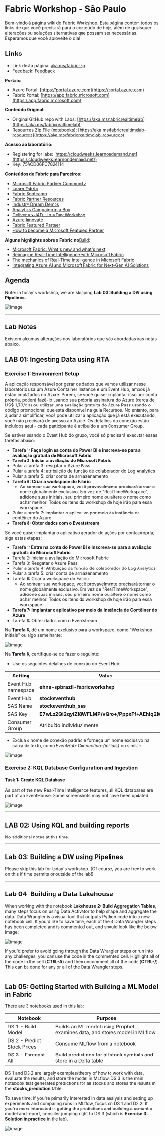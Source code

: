 # Fabric Workshop -  São Paulo

Bem-vindo à página wiki do Fabric Workshop. Esta página contém todos os links de que você precisará para o conteúdo de hoje, além de quaisquer alterações ou soluções alternativas que possam ser necessárias. Esperamos que você aproveite o dia!
 
## Links
 
* Link desta página: [aka.ms/fabric-sp](https://aka.ms/fabric-sp)
* Feedback: [Feedback](https://forms.office.com/pages/responsepage.aspx?id=v4j5cvGGr0GRqy180BHbR5UnTHndg5dHvqF4p45wkjZURFZONzBXNUtTNzZRWEpSV0VLRURXSlM3Ti4u&origin=QRCode&qrcodeorigin=presentation)
 
**Portais:**
* Azure Portal: [https://portal.azure.com](https://portal.azure.com)
* Fabric Portal: [https://app.fabric.microsoft.com](https://app.fabric.microsoft.com)
 
**Conteúdo Original:**
* Original GitHub repo with Labs: [https://aka.ms/fabricrealtimelab](https://aka.ms/fabricrealtimelab)
* Resources Zip File (notebooks): [https://aka.ms/fabricrealtimelab-resources](https://aka.ms/fabricrealtimelab-resources)
 
**Acesso ao laboratório:**
* Registering for labs: [https://cloudweeks.learnondemand.net](https://cloudweeks.learnondemand.net/)
* Key: 75ACD06FC7824114
 
**Conteúdos de Fabric para Parceiros:**
* [Microsoft Fabric Partner Community](https://aka.ms/JoinFabricPartnerCommunity)
* [Learn Fabric](https://aka.ms/learn-fabric)
* [Fabric Bootcamp](https://aka.ms/azuredepthworkshops)
* [Fabric Partner Resources](https://aka.ms/FabricPartnerResources)
* [Industry Dream Demos](https://aka.ms/dreams)
* [Analytics Campaign in a Box](https://aka.ms/AnalyticsCIAB)
* [Deliver a x-IAD - In a Day Workshop](https://aka.ms/XIADPartnerOpportunity)
* [Azure Innovate](https://aka.ms/AzurePLofferings)
* [Fabric Featured Partner](https://aka.ms/FabricFeaturedPartners)
* [How to become a Microsoft Featured Partner](https://aka.ms/HowToBecomeFFP)
 
**Alguns highlights sobre o Fabric no**[Build](https://build.microsoft.com):
* [Microsoft Fabric: What's new and what's next](https://build.microsoft.com/en-US/sessions/e2dadf62-d982-4467-9c5c-fd232d663783?source=sessions)
* [Reimagine Real-Time Intelligence with Microsoft Fabric](https://build.microsoft.com/en-US/sessions/2b5c3675-36e7-4d70-bf4e-3d98c913a018?source=sessions)
* [The mechanics of Real-Time Intelligence in Microsoft Fabric](https://build.microsoft.com/en-US/sessions/514d3926-7f9a-412b-a095-93d6e5df0bca?source=sessions)
* [Integrating Azure AI and Microsoft Fabric for Next-Gen AI Solutions](https://build.microsoft.com/en-US/sessions/91971ab3-93e4-429d-b2d7-5b60b2729b72?source=sessions)
 
## Agenda
 
Note: in today's workshop, we are skipping **Lab 03: Building a DW using Pipelines**.
 
![image](https://github.com/bhitney/TalkNotes/assets/2793422/b2dc58b3-5666-4817-9b00-b949480bedf5)
 
***
 
## Lab Notes
 
Existem algumas alterações nos laboratórios que são abordadas nas notas abaixo.
 
## LAB 01: Ingesting Data using RTA
 
### Exercise 1: Environment Setup
 
A aplicação responsável por gerar os dados que vamos utilizar nesse laboratório usa um Azure Container Instance e um Event Hub, ambos já estão implatados no Azure. Porem, se você quiser implantar isso por conta própria, poderá fazê-lo usando sua própria assinatura do Azure (cerca de US$ 1,70/dia) ou utilizar uma avaliação gratuita do Azure Pass usando o código promocional que está disponível na guia Recursos. No entanto, para ajudar a simplificar, você pode utilizar a aplicação que já está executando, você não precisará de acesso ao Azure. Os detalhes da conexão estão incluídos aqui - cada participante é atribuído a um Consumer Group.
 
Se estiver usando o Event Hub do grupo, você só precisará executar essas tarefas abaixo:

* **Tarefa 1: Faça login na conta do Power BI e inscreva-se para a avaliação gratuita do Microsoft Fabric**
* **Tarefa 2: Iniciar a avaliação do Microsoft Fabric**
* Pular a tarefa 3: resgatar o Azure Pass
* Pular a tarefa 4: atribuição de função de colaborador do Log Analytics
* Pular a tarefa 5: criar conta de armazenamento
* **Tarefa 6: Criar a workspace do Fabric**
  * Ao nomear sua workspace, você provavelmente precisará tornar o nome globalmente exclusivo. Em vez de "RealTimeWorkspace", adicione suas iniciais, seu primeiro nome ou altere o nome como achar melhor. Todos os itens do workshop de hoje irão para essa workspace.
* Pular a tarefa 7: implantar o aplicativo por meio da instância de contêiner do Azure
* **Tarefa 8: Obter dados com o Eventstream**
 
Se você quiser implantar o aplicativo gerador de ações por conta própria, siga estas etapas:
 
* **Tarefa 1: Entre na conta do Power BI e inscreva-se para a avaliação gratuita do Microsoft Fabric**
* Tarefa 2: Iniciar a avaliação do Microsoft Fabric
* Tarefa 3: Resgatar o Azure Pass
* Pular a tarefa 4: Atribuição de função de colaborador do Log Analytics
* Pular a tarefa 5: criar conta de armazenamento
* Tarefa 6: Criar a workspace do Fabric
  * Ao nomear sua workspace, você provavelmente precisará tornar o nome globalmente exclusivo. Em vez de "RealTimeWorkspace", adicione suas iniciais, seu primeiro nome ou altere o nome como achar melhor. Todos os itens do workshop de hoje irão para essa workspace.
* **Tarefa 7: Implantar o aplicativo por meio da Instância de Contêiner do Azure**
* Tarefa 8: Obter dados com o Eventstream


 
Na **Tarefa 6**, dê um nome exclusivo para a workspace, como "Workshop-initials" ou algo semelhante:
 
![image](https://github.com/bhitney/TalkNotes/assets/2793422/467d5e14-36aa-4862-ab45-5ab3d5e214c6)
 
Na **Tarefa 8**, certifique-se de fazer o seguinte:
* Use os seguintes detalhes de conexão do Event Hub:
 
| Setting | Value|
| -------- | ------- |
| Event Hub namespace| **ehns-spbrazil-fabricworkshop** | 
| Event Hub| **stockeventhub** |
| SAS Name| **stockeventhub_sas** |
| SAS Key| **E7wLz2Qi2qyiZl8WFLMP/vQro+/PppxFf+AEhIq2MYU=** |
| Consumer Group | Atribuído individualmente |
 
* Exclua o nome de conexão padrão e forneça um nome exclusivo na caixa de texto, como *EventHub-Connection-{initials}* ou similar::
 
![image](https://github.com/bhitney/TalkNotes/assets/2793422/4e093598-c03b-4b1b-b07e-a3916c7542a1)
 
### Exercise 2: KQL Database Configuration and Ingestion
 
#### Task 1: Create KQL Database
 
As part of the new Real-Time Intelligence features, all KQL databases are part of an EventHouse. Some screenshots may not have been updated.
 
![image](https://github.com/bhitney/TalkNotes/assets/2793422/6860198d-ef85-4f41-a933-cfe45e611977)
 
***
 
## LAB 02: Using KQL and building reports
 
No additional notes at this time.
 
***
 
## Lab 03: Building a DW using Pipelines
 
Please skip this lab for today's workshop. (Of course, you are free to work on this if time permits or outside of the lab!)
 
***
 
## Lab 04: Building a Data Lakehouse
 
When working with the notebook **Lakehouse 2: Build Aggregation Tables**, many steps focus on using Data Activator to help shape and aggregate the data. Data Wrangler is a visual tool that outputs Python code into a new notebook cell. If you'd like to save time, each of the 3 Data Wrangler steps has been completed and is commented out, and should look like the below image:
 
![image](https://github.com/bhitney/TalkNotes/assets/2793422/60655d53-d012-478e-9229-4e5abdf348ff)
 
If you'd prefer to avoid going through the Data Wrangler steps or run into any challenges, you can use the code in the commented cell. Highlight all of the code in the cell (**CTRL-A**) and then uncomment all of the code (**CTRL-/**). This can be done for any or all of the Data Wrangler steps.
 
***
 
## Lab 05: Getting Started with Building a ML Model in Fabric
 
There are 3 notebooks used in this lab:
 
| Notebook | Purpose |
| -------- | ------- |
| DS 1 - Build Model | Builds an ML model using Prophet, examines data, and stores model in MLflow |
| DS 2 - Predict Stock Prices | Consume MLflow from a notebook |
| DS 3 - Forecast All | Build predictions for all stock symbols and store in a Delta table |
 
DS 1 and DS 2 are largely examples/theory of how to work with data, evaluate the results, and store the model in MLflow. DS 3 is the main notebook that generates predictions for all stocks and stores the results in the **stocks_prediction** table.
 
To save time: if you're primarily interested in data analysis and setting up experiments and comparing runs in MLflow, focus on DS 1 and DS 2. If you're more interested in getting the predictions and building a semantic model and report, consider jumping right to DS 3 (which is **Exercise 3: Solution in practice** in the lab).
 
![image](https://github.com/bhitney/TalkNotes/assets/2793422/f40d2b5a-43b0-4f9f-91fc-49f223360d85)

